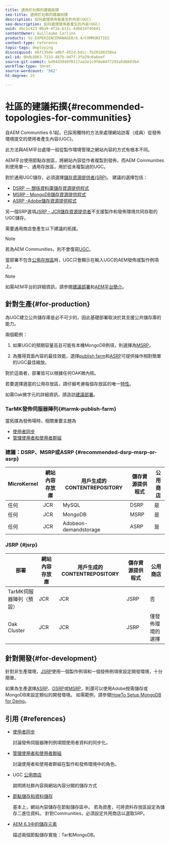 ```yaml
---
title: 適用於社群的建議拓撲
seo-title: 適用於社群的建議拓撲
description: 如何處理使用者產生的內容(UGC)
seo-description: 如何處理使用者產生的內容(UGC)
uuid: 4bc1c423-0ba9-4f2e-b11c-4d6824f45641
contentOwner: Guillaume Carlino
products: SG_EXPERIENCEMANAGER/6.4/COMMUNITIES
content-type: reference
topic-tags: deploying
discoiquuid: 46f135de-a0bf-451d-bdcc-fb29188250aa
exl-id: 0bdb3063-7333-487b-947f-3fe29c6a6eef
source-git-commit: bd94d3949f0117aa3e1c9f0e84f7293a5d6b03b4
workflow-type: tm+mt
source-wordcount: '562'
ht-degree: 1%

---
```


# 社區的建議拓撲{#recommended-topologies-for-communities}

自AEM Communities 6.1起，已採用獨特的方法來處理網站訪客（成員）從發佈環境提交的使用者產生內容(UGC)。

此方法與AEM平台處理一般從製作環境管理之網站內容的方式有根本不同。

AEM平台使用節點存放區，將網站內容從作者複製到發佈，而AEM Communities則使用單一、通用存放區，用於從未複製過的UGC。

對於通用UGC儲存，必須選擇[儲存資源提供者(SRP)](working-with-srp.md)。 建議的選擇包括：

* [DSRP — 關係資料庫儲存資源提供程式](dsrp.md)
* [MSRP - MongoDB儲存資源提供程式](msrp.md)
* [ASRP -Adobe儲存資源提供程式](asrp.md)

另一個SRP選項[JSRP - JCR儲存資源提供者](jsrp.md)不支援製作和發佈環境共同存取的UGC儲存。

需要通用商店會產生以下建議的拓撲。

>[!NOTE]
>
>若為AEM Communities，則不會復寫[UGC](working-with-srp.md#ugc-never-replicated)。
>
>當部署不包含[公用存放區](working-with-srp.md)時，UGC只會顯示在輸入UGC的AEM發佈或製作例項上。

>[!NOTE]
>
>如需AEM平台的詳細資訊，請參閱[建議部署](../../help/sites-deploying/recommended-deploys.md)和[AEM平台簡介](../../help/sites-deploying/data-store-config.md)。

## 針對生產{#for-production}

為UGC建立公共儲存庫是必不可少的，因此基礎部署取決於其支援公共儲存庫的能力。

兩個範例：

1) 如果UGC的預期容量高且可能有本機MongoDB例項，則選擇為[MSRP](msrp.md)。

2) 為獲得頁面內容的最佳效能，選擇[publish farm](../../help/sites-deploying/recommended-deploys.md#tarmk-farm)和[ASRP](asrp.md)可提供操作相對簡單的UGC最佳縮放。

對於這兩者，部署皆可以根據任何OAK微內核。

若要選擇適當的公用存放區，請仔細考慮每個存放區的唯一[特性](working-with-srp.md#characteristics-of-srp-options)。

如需Oak微字元的詳細資訊，請造訪[建議部署](../../help/sites-deploying/recommended-deploys.md)。

### TarMK發佈伺服器陣列{#tarmk-publish-farm}

當拓撲為發佈場時，相關重要主題為

* [使用者同步](sync.md)
* [管理使用者和使用者群組](users.md)

### 建議：DSRP、MSRP或ASRP {#recommended-dsrp-msrp-or-asrp}

| MicroKernel | 網站內容存放庫 | 用戶生成的CONTENTREPOSITORY | 儲存資源提供程式 | 公用商店 |
|-------------|------------------------|----------------------------------|---------------------------|---------------|
| 任何 | JCR | MySQL | DSRP | 是 |
| 任何 | JCR | MongoDB | MSRP | 是 |
| 任何 | JCR | Adobeon-demandstorage | ASRP | 是 |

### JSRP {#jsrp}


| 部署 | 網站內容存放庫 | 用戶生成的CONTENTREPOSITORY | 儲存資源提供程式 | 公用商店 |
|----------------------|------------------------|----------------------------------|---------------------------|---------------------------------|
| TarMK伺服器陣列（預設） | JCR | JCR | JSRP | 否 |
| Oak Cluster | JCR | JCR | JSRP | 僅發佈環境的選擇 |

## 針對開發{#for-development}

針對非生產環境，[JSRP](jsrp.md)使用一個製作例項和一個發佈例項來設定開發環境，十分簡單。

如果為生產選擇[ASRP](asrp.md)、[DSRP](dsrp.md)或[MSRP](msrp.md)，則還可以使用Adobe按需儲存或MongoDB來設定類似的開發環境。 如需範例，請參閱[HowTo Setup MongoDB for Demo](demo-mongo.md)。

## 引用 {#references}

* [使用者同步](sync.md)

   討論發佈伺服器陣列例項間使用者資料的同步化。

* [管理使用者和使用者群組](users.md)

   討論使用者和使用者群組在製作和發佈環境中的角色。

* UGC [公用商店](working-with-srp.md)

   說明將社群內容與網站內容分開的儲存方式

* [節點儲存和資料儲存](../../help/sites-deploying/data-store-config.md)

   基本上，網站內容儲存在節點儲存區中。 若為資產，可將資料存放區設定為儲存二進位資料。 針對Communities，必須設定共用商店以選取SRP。

* [AEM 6.3中的儲存元素](../../help/sites-deploying/storage-elements-in-aem-6.md)

   描述兩個節點儲存實施：Tar和MongoDB。
